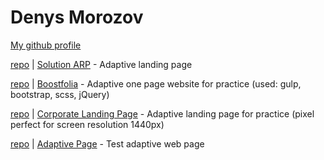 # Denys Morozov

[My github profile](https://github.com/beniciodenys)

[repo](https://github.com/beniciodenys/solution-arp/tree/main) | [Solution ARP](https://beniciodenys.github.io/solution-arp// "solution arp") - Adaptive landing page

[repo](https://github.com/beniciodenys/boostfolia-app) | [Boostfolia](https://beniciodenys.github.io/boostfolia/ "boostfolia") - Adaptive one page website for practice (used: gulp, bootstrap, scss, jQuery)

[repo](https://github.com/beniciodenys/CorporateLandingPage) | [Corporate Landing Page](https://beniciodenys.github.io/CorporateLandingPage/ "corporate landing page") - Adaptive landing page for practice (pixel perfect for screen resolution 1440px) 

[repo](https://github.com/beniciodenys/first-adaptive) | [Adaptive Page](https://beniciodenys.github.io/first-adaptive/ "test adaptive web page") - Test adaptive web page


<!--

[repo](https://github.com/beniciodenys/coolinar-react) | [React.js](https://beniciodenys.github.io/coolinar-react/ "test React library") - Test React.js

[repo](https://github.com/beniciodenys/coolinar-jquery) | [First Experience](https://beniciodenys.github.io/coolinar-jquery/ "not adaptive, jQuery used") - Not adaptive multi-page website, jQuery used

-->
